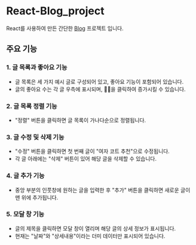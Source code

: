 # React-Blog_project
React를 사용하여 만든 간단한 [Blog](https://skagn4929.github.io/React-Blog_project/) 프로젝트 입니다.   

## 주요 기능
### 1. 글 목록과 좋아요 기능
- 글 목록은 세 가지 예시 글로 구성되어 있고, 좋아요 기능이 포함되어 있습니다.
- 글의 좋아요 수는 각 글 우측에 표시되며, 👍🏻을 클릭하여 증가시킬 수 있습니다.

### 2. 글 목록 정렬 기능
- "정렬" 버튼을 클릭하면 글 목록이 가나다순으로 정렬됩니다.

### 3. 글 수정 및 삭제 기능
- "수정" 버튼을 클릭하면 첫 번째 글이 "여자 코트 추천"으로 수정됩니다.
- 각 글 아래에는 "삭제" 버튼이 있어 해당 글을 삭제할 수 있습니다.

### 4. 글 추가 기능
- 중앙 부분의 인풋창에 원하는 글을 입력한 후 "추가" 버튼을 클릭하면 새로운 글이 맨 위에 추가됩니다.

### 5. 모달 창 기능
- 글의 제목을 클릭하면 모달 창이 열리며 해당 글의 상세 정보가 표시됩니다.
- 현재는 "날짜"와 "상세내용"이라는 더미 데이터만 표시되어 있습니다.
